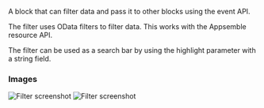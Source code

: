 A block that can filter data and pass it to other blocks using the event API.

The filter uses OData filters to filter data. This works with the Appsemble resource API.

The filter can be used as a search bar by using the highlight parameter with a string field.

### Images

![Filter screenshot](https://gitlab.com/appsemble/appsemble/-/raw/0.27.9/config/assets/filter.png)
![Filter screenshot](https://gitlab.com/appsemble/appsemble/-/raw/0.27.9/config/assets/filter-search-bar.png)
